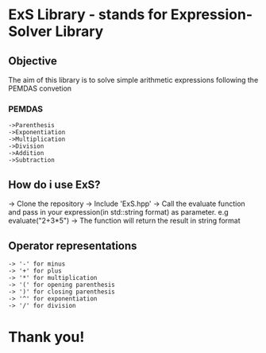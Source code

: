# ExS Library - stands for Expression-Solver Library

## Objective
The aim of this library is to solve simple arithmetic expressions following the PEMDAS convetion

### PEMDAS 
    ->Parenthesis
    ->Exponentiation
    ->Multiplication
    ->Division
    ->Addition
    ->Subtraction

## How do i use ExS?
  -> Clone the repository
  -> Include 'ExS.hpp'
  -> Call the evaluate function and pass in your expression(in std::string format) as parameter. e.g evaluate("2+3*5")
  -> The function will return the result in string format
  
## Operator representations
    -> '-' for minus
    -> '+' for plus
    -> '*' for multiplication
    -> '(' for opening parenthesis
    -> ')' for closing parenthesis
    -> '^' for exponentiation
    -> '/' for division

# Thank you!
